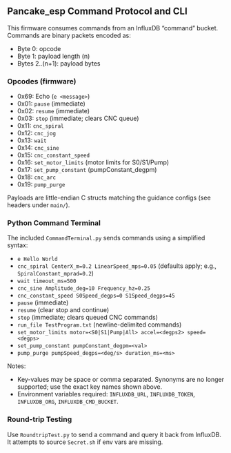 ## Pancake_esp Command Protocol and CLI

This firmware consumes commands from an InfluxDB “command” bucket. Commands are binary packets encoded as:

- Byte 0: opcode
- Byte 1: payload length (n)
- Bytes 2..(n+1): payload bytes

### Opcodes (firmware)

- 0x69: Echo (`e <message>`)
- 0x01: `pause` (immediate)
- 0x02: `resume` (immediate)
- 0x03: `stop` (immediate; clears CNC queue)
- 0x11: `cnc_spiral`
- 0x12: `cnc_jog`
- 0x13: `wait`
- 0x14: `cnc_sine`
- 0x15: `cnc_constant_speed`
 - 0x16: `set_motor_limits` (motor limits for S0/S1/Pump)
 - 0x17: `set_pump_constant` (pumpConstant_degpm)
 - 0x18: `cnc_arc`
 - 0x19: `pump_purge`

Payloads are little-endian C structs matching the guidance configs (see headers under `main/`).

### Python Command Terminal

The included `CommandTerminal.py` sends commands using a simplified syntax:

- `e Hello World`
- `cnc_spiral CenterX_m=0.2 LinearSpeed_mps=0.05` (defaults apply; e.g., `SpiralConstant_mprad=0.2`)
- `wait timeout_ms=500`
- `cnc_sine Amplitude_deg=10 Frequency_hz=0.25`
- `cnc_constant_speed S0Speed_degps=0 S1Speed_degps=45`
- `pause` (immediate)
- `resume` (clear stop and continue)
- `stop` (immediate; clears queued CNC commands)
- `run_file TestProgram.txt` (newline-delimited commands)
 - `set_motor_limits motor=<S0|S1|Pump|All> accel=<degps2> speed=<degps>`
 - `set_pump_constant pumpConstant_degpm=<val>`
 - `pump_purge pumpSpeed_degps=<deg/s> duration_ms=<ms>`

Notes:

- Key-values may be space or comma separated. Synonyms are no longer supported; use the exact key names shown above.
- Environment variables required: `INFLUXDB_URL`, `INFLUXDB_TOKEN`, `INFLUXDB_ORG`, `INFLUXDB_CMD_BUCKET`.

### Round-trip Testing

Use `RoundtripTest.py` to send a command and query it back from InfluxDB. It attempts to source `Secret.sh` if env vars are missing.
